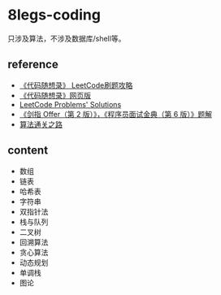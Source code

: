 # 8legs-coding

只涉及算法，不涉及数据库/shell等。

## reference

* [《代码随想录》 LeetCode刷题攻略](https://github.com/youngyangyang04/leetcode-master)
* [《代码随想录》网页版](https://programmercarl.com/)
* [LeetCode Problems' Solutions](https://github.com/haoel/leetcode)
* [《剑指 Offer（第 2 版）》，《程序员面试金典（第 6 版）》题解](https://github.com/doocs/leetcode)
* [算法通关之路](https://github.com/azl397985856/leetcode)

## content

* 数组
* 链表
* 哈希表
* 字符串
* 双指针法
* 栈与队列
* 二叉树
* 回溯算法
* 贪心算法
* 动态规划
* 单调栈
* 图论


